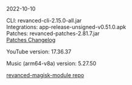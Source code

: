 2022-10-10
  
CLI: revanced-cli-2.15.0-all.jar  
Integrations: app-release-unsigned-v0.51.0.apk  
Patches: revanced-patches-2.81.7.jar  
[Patches Changelog](https://github.com/revanced/revanced-patches/releases/tag/v2.81.7)  

YouTube version: 17.36.37  

Music (arm64-v8a) version: 5.27.50  

[revanced-magisk-module repo](https://github.com/j-hc/revanced-magisk-module)
